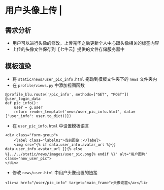 # 用户头像上传 \|

## 需求分析 <a id="&#x9700;&#x6C42;&#x5206;&#x6790;"></a>

* 用户可以进行头像的修改，上传完毕之后更新个人中心跟头像相关的标签内容
* 上传的头像文件保存到【七牛云】提供的文件存储服务器中

## 模板渲染 <a id="&#x6A21;&#x677F;&#x6E32;&#x67D3;"></a>

* 将 `static/news/user_pic_info.html` 拖动到模板文件夹下的 `news` 文件夹内
* 在 `profile/views.py` 中添加视图函数

```text
@profile_blu.route('/pic_info', methods=["GET", "POST"])
@user_login_data
def pic_info():
    user = g.user
    return render_template('news/user_pic_info.html', data={"user_info": user.to_dict()})
```

* 在 `user_pic_info.html` 中设置模板语言

```text
<div class="form-group">
    <label class="label01">当前图像：</label>
    <img src="{% if data.user_info.avatar_url %}{{ data.user_info.avatar_url }}{% else %}../../static/news/images/user_pic.png{% endif %}" alt="用户图片" class="now_user_pic">
</div>
```

* 修改 `news/user.html` 中用户头像设置的链接

```text
<li><a href="/user/pic_info" target="main_frame">头像设置</a></li>
```

